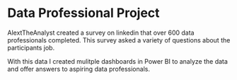 # Data Professional Project
AlextTheAnalyst created a survey on linkedin that over 600 data professionals completed. This survey asked a variety of questions about the participants job.

With this data I created mulitple dashboards in Power BI to analyze the data and offer answers to aspiring data professionals.
